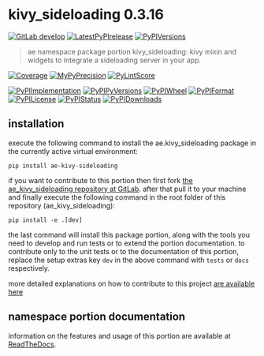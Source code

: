 <!-- THIS FILE IS EXCLUSIVELY MAINTAINED by the project ae.ae V0.3.88 -->
<!-- THIS FILE IS EXCLUSIVELY MAINTAINED by the project aedev.tpl_namespace_root V0.3.10 -->
# kivy_sideloading 0.3.16

[![GitLab develop](https://img.shields.io/gitlab/pipeline/ae-group/ae_kivy_sideloading/develop?logo=python)](
    https://gitlab.com/ae-group/ae_kivy_sideloading)
[![LatestPyPIrelease](
    https://img.shields.io/gitlab/pipeline/ae-group/ae_kivy_sideloading/release0.3.15?logo=python)](
    https://gitlab.com/ae-group/ae_kivy_sideloading/-/tree/release0.3.15)
[![PyPIVersions](https://img.shields.io/pypi/v/ae_kivy_sideloading)](
    https://pypi.org/project/ae-kivy-sideloading/#history)

>ae namespace package portion kivy_sideloading: kivy mixin and widgets to integrate a sideloading server in your app.

[![Coverage](https://ae-group.gitlab.io/ae_kivy_sideloading/coverage.svg)](
    https://ae-group.gitlab.io/ae_kivy_sideloading/coverage/index.html)
[![MyPyPrecision](https://ae-group.gitlab.io/ae_kivy_sideloading/mypy.svg)](
    https://ae-group.gitlab.io/ae_kivy_sideloading/lineprecision.txt)
[![PyLintScore](https://ae-group.gitlab.io/ae_kivy_sideloading/pylint.svg)](
    https://ae-group.gitlab.io/ae_kivy_sideloading/pylint.log)

[![PyPIImplementation](https://img.shields.io/pypi/implementation/ae_kivy_sideloading)](
    https://gitlab.com/ae-group/ae_kivy_sideloading/)
[![PyPIPyVersions](https://img.shields.io/pypi/pyversions/ae_kivy_sideloading)](
    https://gitlab.com/ae-group/ae_kivy_sideloading/)
[![PyPIWheel](https://img.shields.io/pypi/wheel/ae_kivy_sideloading)](
    https://gitlab.com/ae-group/ae_kivy_sideloading/)
[![PyPIFormat](https://img.shields.io/pypi/format/ae_kivy_sideloading)](
    https://pypi.org/project/ae-kivy-sideloading/)
[![PyPILicense](https://img.shields.io/pypi/l/ae_kivy_sideloading)](
    https://gitlab.com/ae-group/ae_kivy_sideloading/-/blob/develop/LICENSE.md)
[![PyPIStatus](https://img.shields.io/pypi/status/ae_kivy_sideloading)](
    https://libraries.io/pypi/ae-kivy-sideloading)
[![PyPIDownloads](https://img.shields.io/pypi/dm/ae_kivy_sideloading)](
    https://pypi.org/project/ae-kivy-sideloading/#files)


## installation


execute the following command to install the
ae.kivy_sideloading package
in the currently active virtual environment:
 
```shell script
pip install ae-kivy-sideloading
```

if you want to contribute to this portion then first fork
[the ae_kivy_sideloading repository at GitLab](
https://gitlab.com/ae-group/ae_kivy_sideloading "ae.kivy_sideloading code repository").
after that pull it to your machine and finally execute the
following command in the root folder of this repository
(ae_kivy_sideloading):

```shell script
pip install -e .[dev]
```

the last command will install this package portion, along with the tools you need
to develop and run tests or to extend the portion documentation. to contribute only to the unit tests or to the
documentation of this portion, replace the setup extras key `dev` in the above command with `tests` or `docs`
respectively.

more detailed explanations on how to contribute to this project
[are available here](
https://gitlab.com/ae-group/ae_kivy_sideloading/-/blob/develop/CONTRIBUTING.rst)


## namespace portion documentation

information on the features and usage of this portion are available at
[ReadTheDocs](
https://ae.readthedocs.io/en/latest/_autosummary/ae.kivy_sideloading.html
"ae_kivy_sideloading documentation").
